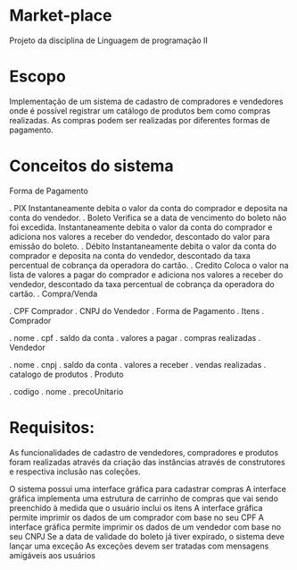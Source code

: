 # Market-place
Projeto da disciplina de Linguagem de programação II

# Escopo
Implementação de um sistema de cadastro de compradores e vendedores onde é possível registrar um catálogo de produtos bem como compras realizadas. As compras podem ser realizadas por diferentes formas de pagamento.

# Conceitos do sistema

Forma de Pagamento

. PIX Instantaneamente debita o valor da conta do comprador e deposita na conta do vendedor.
. Boleto Verifica se a data de vencimento do boleto não foi excedida. Instantaneamente debita o valor da conta do comprador e adiciona nos valores a receber do vendedor, descontado do valor para emissão do boleto.
. Débito Instantaneamente debita o valor da conta do comprador e deposita na conta do vendedor, descontado da taxa percentual de cobrança da operadora do cartão.
. Credito Coloca o valor na lista de valores a pagar do comprador e adiciona nos valores a receber do vendedor, descontado da taxa percentual de cobrança da operadora do cartão.
. Compra/Venda

. CPF Comprador
. CNPJ do Vendedor
. Forma de Pagamento
. Itens
. Comprador

. nome
. cpf
. saldo da conta
. valores a pagar
. compras realizadas
. Vendedor

. nome
. cnpj
. saldo da conta
. valores a receber
. vendas realizadas
. catalogo de produtos
. Produto

. codigo
. nome
. precoUnitario

# Requisitos:
As funcionalidades de cadastro de vendedores, compradores e produtos foram realizadas através da criação das instâncias através de construtores e respectiva inclusão nas coleções.

O sistema possui uma interface gráfica para cadastrar compras
A interface gráfica implementa uma estrutura de carrinho de compras que vai sendo preenchido à medida que o usuário inclui os itens
A interface gráfica permite imprimir os dados de um comprador com base no seu CPF
A interface gráfica permite imprimir os dados de um vendedor com base no seu CNPJ
Se a data de validade do boleto já tiver expirado, o sistema deve lançar uma exceção
As exceções devem ser tratadas com mensagens amigáveis aos usuários
